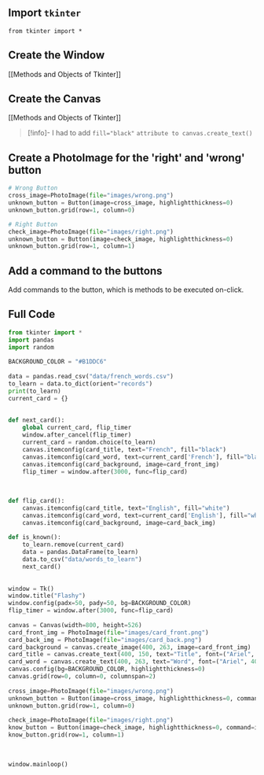 ## Import `tkinter`
`from tkinter import *`

## Create the Window
[[Methods and Objects of Tkinter]]

## Create the Canvas
[[Methods and Objects of Tkinter]]

>[!info]-
>I had to add `fill="black"` `attribute to canvas.create_text()`


## Create a PhotoImage for the 'right' and 'wrong' button

```py
# Wrong Button
cross_image=PhotoImage(file="images/wrong.png")  
unknown_button = Button(image=cross_image, highlightthickness=0)  
unknown_button.grid(row=1, column=0)
```

```py
# Right Button
check_image=PhotoImage(file="images/right.png")  
unknown_button = Button(image=check_image, highlightthickness=0)  
unknown_button.grid(row=1, column=1)
```

## Add a command to the buttons
Add commands to the button, which is methods to be executed on-click.

## Full Code
```py
from tkinter import *  
import pandas  
import random  
  
BACKGROUND_COLOR = "#B1DDC6"  
  
data = pandas.read_csv("data/french_words.csv")  
to_learn = data.to_dict(orient="records")  
print(to_learn)  
current_card = {}  
  
  
def next_card():  
    global current_card, flip_timer  
    window.after_cancel(flip_timer)  
    current_card = random.choice(to_learn)  
    canvas.itemconfig(card_title, text="French", fill="black")  
    canvas.itemconfig(card_word, text=current_card['French'], fill="black")  
    canvas.itemconfig(card_background, image=card_front_img)  
    flip_timer = window.after(3000, func=flip_card)  
  
  
  
def flip_card():  
    canvas.itemconfig(card_title, text="English", fill="white")  
    canvas.itemconfig(card_word, text=current_card['English'], fill="white")  
    canvas.itemconfig(card_background, image=card_back_img)  
  
def is_known():  
    to_learn.remove(current_card)  
    data = pandas.DataFrame(to_learn)  
    data.to_csv("data/words_to_learn")  
    next_card()  
  
  
window = Tk()  
window.title("Flashy")  
window.config(padx=50, pady=50, bg=BACKGROUND_COLOR)  
flip_timer = window.after(3000, func=flip_card)  
  
canvas = Canvas(width=800, height=526)  
card_front_img = PhotoImage(file="images/card_front.png")  
card_back_img = PhotoImage(file="images/card_back.png")  
card_background = canvas.create_image(400, 263, image=card_front_img)  
card_title = canvas.create_text(400, 150, text="Title", font=("Ariel", 40, "italic"), fill="black")  
card_word = canvas.create_text(400, 263, text="Word", font=("Ariel", 40, "bold"), fill="black")  
canvas.config(bg=BACKGROUND_COLOR, highlightthickness=0)  
canvas.grid(row=0, column=0, columnspan=2)  
  
cross_image=PhotoImage(file="images/wrong.png")  
unknown_button = Button(image=cross_image, highlightthickness=0, command=next_card)  
unknown_button.grid(row=1, column=0)  
  
check_image=PhotoImage(file="images/right.png")  
know_button = Button(image=check_image, highlightthickness=0, command=is_known)  
know_button.grid(row=1, column=1)  
  
  
  
window.mainloop()
```
